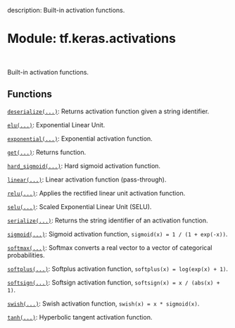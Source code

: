 description: Built-in activation functions.

<div itemscope itemtype="http://developers.google.com/ReferenceObject">
<meta itemprop="name" content="tf.keras.activations" />
<meta itemprop="path" content="Stable" />
</div>

# Module: tf.keras.activations

<!-- Insert buttons and diff -->

<table class="tfo-notebook-buttons tfo-api nocontent" align="left">

</table>



Built-in activation functions.



## Functions

[`deserialize(...)`](../../tf/keras/activations/deserialize.md): Returns activation function given a string identifier.

[`elu(...)`](../../tf/keras/activations/elu.md): Exponential Linear Unit.

[`exponential(...)`](../../tf/keras/activations/exponential.md): Exponential activation function.

[`get(...)`](../../tf/keras/activations/get.md): Returns function.

[`hard_sigmoid(...)`](../../tf/keras/activations/hard_sigmoid.md): Hard sigmoid activation function.

[`linear(...)`](../../tf/keras/activations/linear.md): Linear activation function (pass-through).

[`relu(...)`](../../tf/keras/activations/relu.md): Applies the rectified linear unit activation function.

[`selu(...)`](../../tf/keras/activations/selu.md): Scaled Exponential Linear Unit (SELU).

[`serialize(...)`](../../tf/keras/activations/serialize.md): Returns the string identifier of an activation function.

[`sigmoid(...)`](../../tf/keras/activations/sigmoid.md): Sigmoid activation function, `sigmoid(x) = 1 / (1 + exp(-x))`.

[`softmax(...)`](../../tf/keras/activations/softmax.md): Softmax converts a real vector to a vector of categorical probabilities.

[`softplus(...)`](../../tf/keras/activations/softplus.md): Softplus activation function, `softplus(x) = log(exp(x) + 1)`.

[`softsign(...)`](../../tf/keras/activations/softsign.md): Softsign activation function, `softsign(x) = x / (abs(x) + 1)`.

[`swish(...)`](../../tf/keras/activations/swish.md): Swish activation function, `swish(x) = x * sigmoid(x)`.

[`tanh(...)`](../../tf/keras/activations/tanh.md): Hyperbolic tangent activation function.

